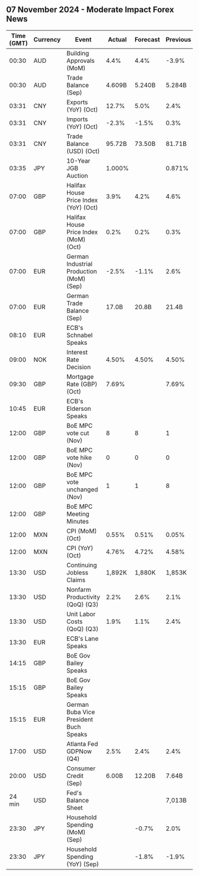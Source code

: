 ## 07 November 2024 - Moderate Impact Forex News

| Time (GMT) | Currency | Event | Actual | Forecast | Previous |
|------|----------|-------|--------|----------|----------|
| 00:30 | AUD | Building Approvals (MoM) | 4.4% | 4.4% | -3.9% |
| 00:30 | AUD | Trade Balance (Sep) | 4.609B | 5.240B | 5.284B |
| 03:31 | CNY | Exports (YoY) (Oct) | 12.7% | 5.0% | 2.4% |
| 03:31 | CNY | Imports (YoY) (Oct) | -2.3% | -1.5% | 0.3% |
| 03:31 | CNY | Trade Balance (USD) (Oct) | 95.72B | 73.50B | 81.71B |
| 03:35 | JPY | 10-Year JGB Auction | 1.000% |  | 0.871% |
| 07:00 | GBP | Halifax House Price Index (YoY) (Oct) | 3.9% | 4.2% | 4.6% |
| 07:00 | GBP | Halifax House Price Index (MoM) (Oct) | 0.2% | 0.2% | 0.3% |
| 07:00 | EUR | German Industrial Production (MoM) (Sep) | -2.5% | -1.1% | 2.6% |
| 07:00 | EUR | German Trade Balance (Sep) | 17.0B | 20.8B | 21.4B |
| 08:10 | EUR | ECB's Schnabel Speaks |  |  |  |
| 09:00 | NOK | Interest Rate Decision | 4.50% | 4.50% | 4.50% |
| 09:30 | GBP | Mortgage Rate (GBP) (Oct) | 7.69% |  | 7.69% |
| 10:45 | EUR | ECB's Elderson Speaks |  |  |  |
| 12:00 | GBP | BoE MPC vote cut (Nov) | 8 | 8 | 1 |
| 12:00 | GBP | BoE MPC vote hike (Nov) | 0 | 0 | 0 |
| 12:00 | GBP | BoE MPC vote unchanged (Nov) | 1 | 1 | 8 |
| 12:00 | GBP | BoE MPC Meeting Minutes |  |  |  |
| 12:00 | MXN | CPI (MoM) (Oct) | 0.55% | 0.51% | 0.05% |
| 12:00 | MXN | CPI (YoY) (Oct) | 4.76% | 4.72% | 4.58% |
| 13:30 | USD | Continuing Jobless Claims | 1,892K | 1,880K | 1,853K |
| 13:30 | USD | Nonfarm Productivity (QoQ) (Q3) | 2.2% | 2.6% | 2.1% |
| 13:30 | USD | Unit Labor Costs (QoQ) (Q3) | 1.9% | 1.1% | 2.4% |
| 13:30 | EUR | ECB's Lane Speaks |  |  |  |
| 14:15 | GBP | BoE Gov Bailey Speaks |  |  |  |
| 15:15 | GBP | BoE Gov Bailey Speaks |  |  |  |
| 15:15 | EUR | German Buba Vice President Buch Speaks |  |  |  |
| 17:00 | USD | Atlanta Fed GDPNow (Q4) | 2.5% | 2.4% | 2.4% |
| 20:00 | USD | Consumer Credit (Sep) | 6.00B | 12.20B | 7.64B |
| 24 min | USD | Fed's Balance Sheet |  |  | 7,013B |
| 23:30 | JPY | Household Spending (MoM) (Sep) |  | -0.7% | 2.0% |
| 23:30 | JPY | Household Spending (YoY) (Sep) |  | -1.8% | -1.9% |
